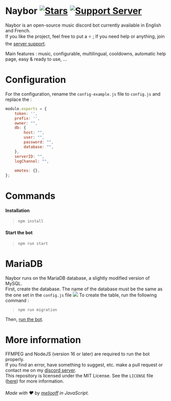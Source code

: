 # Naybor [![Stars](https://img.shields.io/github/stars/meliooff/naybor)](https://github.com/antoinemcx/naybor) [![Support Server](https://img.shields.io/discord/738122381062832180.svg?label=&logo=discord&logoColor=ffffff&color=7389D8&labelColor=6A7EC2)](https://discord.gg/G6WQsMQShZ)

Naybor is an open-source music discord bot currently available in English and French.   
If you like the project, feel free to put a ⭐ ; If you need help or anything, join the [server support](https://discord.gg/G6WQsMQShZ).

Main features : music, configurable, multilingual, cooldowns, automatic help page, easy & ready to use, ...

# Configuration

For the configuration, rename the `config-example.js` file to `config.js` and replace the :
```js
module.exports = {
    token: '',
    prefix: '',
    owner: "",
    db: {
        host: "",
        user: "",
        password: "",
        database: "",
    },
    serverID: "",
    logChannel: "",
    
    emotes: {},
};
```

# Commands

#### Installation
> `npm install`

#### Start the bot
> `npm run start`

# MariaDB

Naybor runs on the MariaDB database, a slightly modified version of MySQL.<br>
First, create the database. The name of the database must be the same as the one set in the `config.js` file
![](https://i.imgur.com/4KH5vSy.png)
To create the table, run the following command :
> `npm run migration`

Then, [run the bot](#start-the-bot).

# More information

FFMPEG and NodeJS (version 16 or later) are required to run the bot properly.  
If you find an error, have something to suggest, etc. make a pull request or contact me on my [discord server](https://discord.gg/G6WQsMQShZ).  
This repository is licensed under the MIT License. See the `LICENSE` file ([here](https://github.com/antoinemcx/naybor/blob/master/LICENSE)) for more information.   


###### Made with ❤️ by [meliooff](https://github.com/antoinemcx) in JavaScript.
